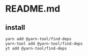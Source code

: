 # README.md



## install

```bash
yarn add @yarn-tool/find-deps
yarn-tool add @yarn-tool/find-deps
yt add @yarn-tool/find-deps
```

